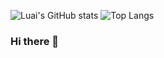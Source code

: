 ![Luai's GitHub stats](https://github-readme-stats.vercel.app/api?username=luaibash&hide=stars&show_icons=true&theme=radical)
![Top Langs](https://github-readme-stats.vercel.app/api/top-langs/?username=luaibash)
### Hi there 👋

<!--
**luaibash/luaibash** is a ✨ _special_ ✨ repository because its `README.md` (this file) appears on your GitHub profile.

Here are some ideas to get you started:

- 🔭 I’m currently working on ...
- 🌱 I’m currently learning ...
- 👯 I’m looking to collaborate on ...
- 🤔 I’m looking for help with ...
- 💬 Ask me about ...
- 📫 How to reach me: ...
- 😄 Pronouns: ...
- ⚡ Fun fact: ...
-->
